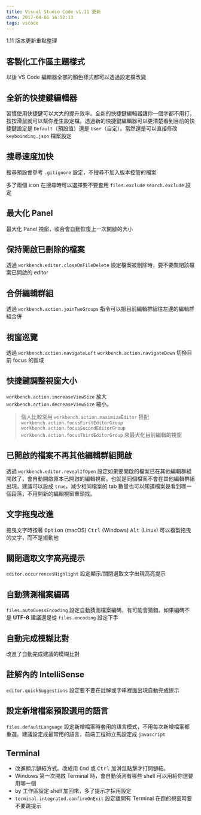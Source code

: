 ```yaml
---
title: Visual Studio Code v1.11 更新
date: 2017-04-06 16:52:13
tags: vscode
---
```


1.11 版本更新重點整理

<!--more-->

## 客製化工作區主題樣式

以後 VS Code 編輯器全部的顏色樣式都可以透過設定檔改變

## 全新的快捷鍵編輯器

習慣使用快捷鍵可以大大的提升效率。全新的快捷鍵編輯器讓你一個字都不用打，按按滑鼠就可以幫你產生設定檔。透過新的快捷鍵編輯器可以更清楚看到目前的快捷鍵設定是 `Default`（預設值）還是 `User`（自定）。當然還是可以直接修改 `keyboinding.json` 檔案設定

## 搜尋速度加快

搜尋預設會參考 `.gitignore` 設定，不搜尋不加入版本控管的檔案

多了兩個 icon 在搜尋時可以選擇要不要套用 `files.exclude` `search.exclude` 設定

## 最大化 Panel

最大化 Panel 視窗，收合會自動恢復上一次開啟的大小

## 保持開啟已刪除的檔案

透過 `workbench.editor.closeOnFileDelete` 設定檔案被刪除時，要不要關閉該檔案已開啟的 editor

## 合併編輯群組

透過 `workbench.action.joinTwoGroups` 指令可以把目前編輯群組往左邊的編輯群組合併

## 視窗巡覽

透過 `workbench.action.navigateLeft` `workbench.action.navigateDown` 切換目前 focus 的區域

## 快捷鍵調整視窗大小

`workbench.action.increaseViewSize` 放大 `workbench.action.decreaseViewSize` 縮小。

> 個人比較常用 `workbench.action.maximizeEditor` 搭配 `workbench.action.focusFirstEditorGroup` `workbench.action.focusSecondEditorGroup` `workbench.action.focusThirdEditorGroup` 來最大化目前編輯的視窗

## 已開啟的檔案不再其他編輯群組開啟

透過 `workbench.editor.revealIfOpen` 設定如果要開啟的檔案已在其他編輯群組開啟了，會自動開啟原本已開啟的編輯視窗。也就是同個檔案不會在其他編輯群組出現。建議可以設成 `true`，減少相同檔案的 tab 數量也可以知道檔案是看到哪一個段落，不用開新的編輯視窗重頭找。

## 文字拖曳改進

拖曳文字時按著 <kbd>Option</kbd> (macOS) <kbd>Ctrl</kbd> (Windows) <kbd>Alt</kbd> (Linux) 可以複製拖曳的文字，而不是搬動他

## 關閉選取文字高亮提示

`editor.occurrencesHighlight` 設定顯示/關閉選取文字出現高亮提示

## 自動猜測檔案編碼

`files.autoGuessEncoding` 設定自動猜測檔案編碼，有可能會猜錯。如果編碼不是 **UTF-8** 建議還是從 `files.encoding` 設定下手

## 自動完成模糊比對

改進了自動完成建議的模糊比對

## 註解內的 IntelliSense

`editor.quickSuggestions` 設定要不要在註解或字串裡面出現自動完成提示

## 設定新增檔案預設選用的語言

`files.defaultLanguage` 設定新增檔案時套用的語言模式，不用每次新增檔案都重選。建議設定成最常用的語言，前端工程師立馬設定成 `javascript`

## Terminal

- 改進顯示鏈結方式。改成用 <kbd>Cmd</kbd> 或 <kbd>Ctrl</kbd> 加滑鼠點擊才打開鏈結。
- Windows 第一次開啟 Terminal 時，會自動偵測有哪些 shell 可以用給你選要用哪一個
- by 工作區設定 shell 加回來，多了提示才採用設定
- `terminal.integrated.confirmOnExit` 設定離開有 Terminal 在跑的視窗時要不要跳提示